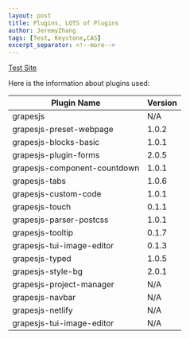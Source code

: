 ```yaml
---
layout: post
title: Plugins, LOTS of Plugins
author: JeremyZhang
tags: [Test, Keystone,CAS]
excerpt_separator: <!--more-->
---
```

<!--more-->

[Test Site](http://gpy.newbeemc.online/)

Here is the information about plugins used:

| Plugin Name | Version |
| --- | --- |
| grapesjs | N/A |
| grapesjs-preset-webpage | 1.0.2 |
| grapesjs-blocks-basic | 1.0.1 |
| grapesjs-plugin-forms | 2.0.5 |
| grapesjs-component-countdown | 1.0.1 |
| grapesjs-tabs | 1.0.6 |
| grapesjs-custom-code | 1.0.1 |
| grapesjs-touch | 0.1.1 |
| grapesjs-parser-postcss | 1.0.1 |
| grapesjs-tooltip | 0.1.7 |
| grapesjs-tui-image-editor | 0.1.3 |
| grapesjs-typed | 1.0.5 |
| grapesjs-style-bg | 2.0.1 |
| grapesjs-project-manager | N/A |
| grapesjs-navbar | N/A |
| grapesjs-netlify | N/A |
| grapesjs-tui-image-editor | N/A |